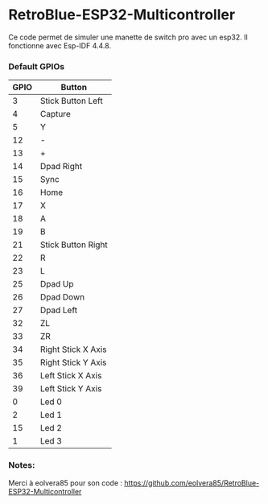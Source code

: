 # RetroBlue-ESP32-Multicontroller
Ce code permet de simuler une manette de switch pro avec un esp32.
Il fonctionne avec Esp-IDF 4.4.8.


### Default GPIOs
| GPIO | Button |
| ----------------- | ----- |
| 3 | Stick Button Left |
| 4 | Capture |
| 5 | Y |
| 12 | - |
| 13 | + |
| 14 | Dpad Right |
| 15 | Sync |
| 16 | Home |
| 17 | X |
| 18 | A |
| 19 | B |
| 21 | Stick Button Right |
| 22 | R |
| 23 | L  |
| 25 | Dpad Up |
| 26 | Dpad Down |
| 27 | Dpad Left |
| 32 | ZL |
| 33 | ZR |
| 34 | Right Stick X Axis |
| 35 | Right Stick Y Axis |
| 36 | Left Stick X Axis |
| 39 | Left Stick Y Axis |
| 0 | Led 0 |
| 2 | Led 1 |
| 15 | Led 2 |
| 1 | Led 3 |

### Notes:
Merci à eolvera85 pour son code : https://github.com/eolvera85/RetroBlue-ESP32-Multicontroller